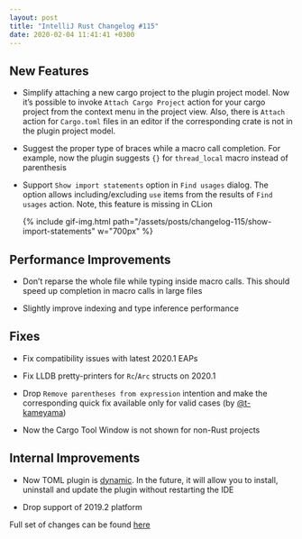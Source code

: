 ```yaml
---
layout: post
title: "IntelliJ Rust Changelog #115"
date: 2020-02-04 11:41:41 +0300
---
```



## New Features

<!-- https://github.com/intellij-rust/intellij-rust/pull/4836 -->
* Simplify attaching a new cargo project to the plugin project model.
Now it’s possible to invoke `Attach Cargo Project` action for your cargo project from the context menu in the project view.
Also, there is `Attach` action for `Cargo.toml` files in an editor if the corresponding crate is not in the plugin project model.

<!-- https://github.com/intellij-rust/intellij-rust/pull/4812 -->
* Suggest the proper type of braces while a macro call completion.
For example, now the plugin suggests `{}` for `thread_local` macro instead of parenthesis

<!-- https://github.com/intellij-rust/intellij-rust/pull/4807 -->
* Support `Show import statements` option in `Find usages` dialog.
The option allows including/excluding `use` items from the results of `Find usages` action.
Note, this feature is missing in CLion

    {% include gif-img.html path="/assets/posts/changelog-115/show-import-statements" w="700px" %}

## Performance Improvements

<!-- https://github.com/intellij-rust/intellij-rust/pull/4877 -->
* Don’t reparse the whole file while typing inside macro calls. This should speed up completion in macro calls in large files

<!-- https://github.com/intellij-rust/intellij-rust/pull/4875 -->
<!-- https://github.com/intellij-rust/intellij-rust/pull/4782 -->
* Slightly improve indexing and type inference performance

## Fixes

<!-- https://github.com/intellij-rust/intellij-rust/pull/4904 -->
* Fix compatibility issues with latest 2020.1 EAPs

<!-- https://github.com/intellij-rust/intellij-rust/pull/4874 -->
* Fix LLDB pretty-printers for `Rc`/`Arc` structs on 2020.1

<!-- https://github.com/intellij-rust/intellij-rust/pull/4816 -->
* Drop `Remove parentheses from expression` intention and make the corresponding quick fix available only for valid cases (by [@t-kameyama])

<!-- https://github.com/intellij-rust/intellij-rust/pull/4102 -->
* Now the Cargo Tool Window is not shown for non-Rust projects

## Internal Improvements

<!-- https://github.com/intellij-rust/intellij-rust/pull/4886 -->
* Now TOML plugin is [dynamic](https://www.jetbrains.org/intellij/sdk/docs/basics/plugin_structure/dynamic_plugins.html).
In the future, it will allow you to install, uninstall and update the plugin without restarting the IDE

<!-- https://github.com/intellij-rust/intellij-rust/pull/4863 -->
* Drop support of 2019.2 platform

Full set of changes can be found [here](https://github.com/intellij-rust/intellij-rust/milestone/23?closed=1)

[@t-kameyama]: https://github.com/t-kameyama


